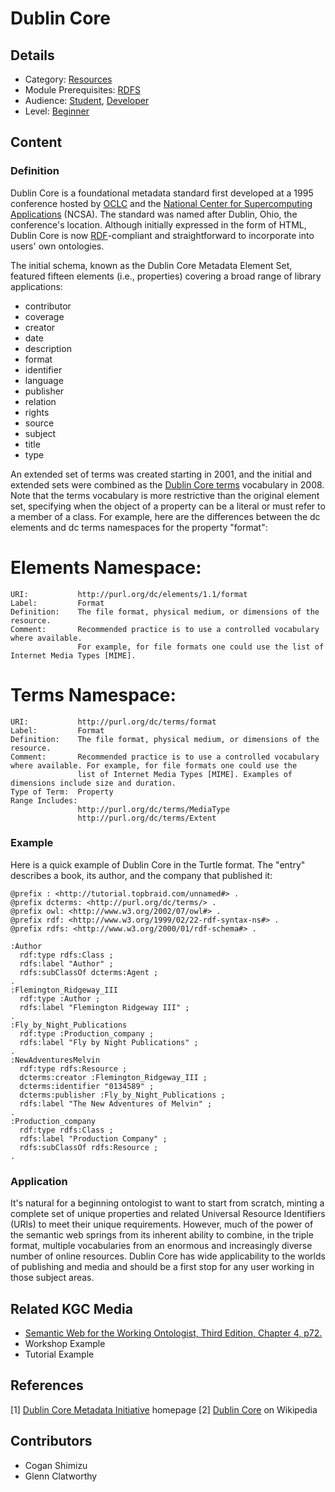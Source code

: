 # Dublin Core
## Details
* Category: [Resources](../../categories/Resources.md)
* Module Prerequisites: [RDFS](../../modules/RDFS/RDFS.md)
* Audience: [Student](../../audiences/Student.md), [Developer](../../audiences/Developer.md)
* Level: [Beginner](../../levels/Beginner.md)

## Content

### Definition

Dublin Core is a foundational metadata standard first developed at a 1995 conference hosted by [OCLC](https://www.oclc.org/en/about.html?cmpid=md_ab) and the [National Center for Supercomputing Applications](https://www.ncsa.illinois.edu) (NCSA). The standard was named after Dublin, Ohio, the conference's location. Although initially expressed in the form of HTML, Dublin Core is now [RDF](../../modules/RDF/RDF.md)-compliant and straightforward to incorporate into users' own ontologies.

The initial schema, known as the Dublin Core Metadata Element Set, featured fifteen elements (i.e., properties) covering a broad range of library applications:

* contributor
* coverage
* creator
* date
* description
* format
* identifier
* language
* publisher
* relation
* rights
* source
* subject
* title
* type

An extended set of terms was created starting in 2001, and the initial and extended sets were combined as the [Dublin Core terms](https://www.dublincore.org/specifications/dublin-core/dcmi-terms/) vocabulary in 2008. Note that the terms vocabulary is more restrictive than the original element set, specifying when the object of a property can be a literal or must refer to a member of a class. For example, here are the differences between the dc elements and dc terms namespaces for the property "format":

Elements Namespace:
==================
    URI:           http://purl.org/dc/elements/1.1/format
    Label:         Format
    Definition:    The file format, physical medium, or dimensions of the resource.
    Comment:       Recommended practice is to use a controlled vocabulary where available. 
                   For example, for file formats one could use the list of Internet Media Types [MIME].
                   
Terms Namespace:
====================================
    
    URI:           http://purl.org/dc/terms/format
    Label:         Format
    Definition:    The file format, physical medium, or dimensions of the resource.
    Comment:       Recommended practice is to use a controlled vocabulary where available. For example, for file formats one could use the
                   list of Internet Media Types [MIME]. Examples of dimensions include size and duration.
    Type of Term:  Property
    Range Includes:     
                   http://purl.org/dc/terms/MediaType
                   http://purl.org/dc/terms/Extent
                   
                   
### Example

Here is a quick example of Dublin Core in the Turtle format. The "entry" describes a book, its author, and the company that published it:

    @prefix : <http://tutorial.topbraid.com/unnamed#> .
    @prefix dcterms: <http://purl.org/dc/terms/> .
    @prefix owl: <http://www.w3.org/2002/07/owl#> .
    @prefix rdf: <http://www.w3.org/1999/02/22-rdf-syntax-ns#> .
    @prefix rdfs: <http://www.w3.org/2000/01/rdf-schema#> .

    :Author
      rdf:type rdfs:Class ;
      rdfs:label "Author" ;
      rdfs:subClassOf dcterms:Agent ;
    .
    :Flemington_Ridgeway_III
      rdf:type :Author ;
      rdfs:label "Flemington Ridgeway III" ; 
    .
    :Fly_by_Night_Publications
      rdf:type :Production_company ;
      rdfs:label "Fly by Night Publications" ;
    .
    :NewAdventuresMelvin
      rdf:type rdfs:Resource ;
      dcterms:creator :Flemington_Ridgeway_III ;
      dcterms:identifier "0134589" ;
      dcterms:publisher :Fly_by_Night_Publications ;
      rdfs:label "The New Adventures of Melvin" ;
    .
    :Production_company
      rdf:type rdfs:Class ;
      rdfs:label "Production Company" ;
      rdfs:subClassOf rdfs:Resource ;
    .

      
### Application

It's natural for a beginning ontologist to want to start from scratch, minting a complete set of unique properties and related Universal Resource Identifiers (URIs) to meet their unique requirements. However, much of the power of the semantic web springs from its inherent ability to combine, in the triple format, multiple vocabularies from an enormous and increasingly diverse number of online resources. Dublin Core has wide applicability to the worlds of publishing and media and should be a first stop for any user working in those subject areas.

## Related KGC Media
* [Semantic Web for the Working Ontologist, Third Edition, Chapter 4, p72.](https://www.morganclaypoolpublishers.com/catalog_Orig/product_info.php?products_id=1564)
* Workshop Example
* Tutorial Example

## References
[1] [Dublin Core Metadata Initiative](https://www.dublincore.org) homepage
[2] [Dublin Core](https://en.wikipedia.org/wiki/Dublin_Core) on Wikipedia

## Contributors
* Cogan Shimizu
* Glenn Clatworthy
